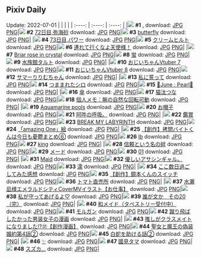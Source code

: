 ## Pixiv Daily
Update: 2022-07-01
|      |      |      |
| :----: | :----: | :----: |
|![](https://pixiv.microyu.workers.dev/c/240x480/img-master/img/2022/06/29/00/00/02/99370214_p0_master1200.jpg) **#1** [.](https://www.pixiv.net/artworks/99370214) download: [JPG](https://pixiv.microyu.workers.dev/img-original/img/2022/06/29/00/00/02/99370214_p0.jpg) [PNG](https://pixiv.microyu.workers.dev/img-original/img/2022/06/29/00/00/02/99370214_p0.png)|![](https://pixiv.microyu.workers.dev/c/240x480/img-master/img/2022/06/29/00/00/08/99370268_p0_master1200.jpg) **#2** [72日目,弥海砂](https://www.pixiv.net/artworks/99370268) download: [JPG](https://pixiv.microyu.workers.dev/img-original/img/2022/06/29/00/00/08/99370268_p0.jpg) [PNG](https://pixiv.microyu.workers.dev/img-original/img/2022/06/29/00/00/08/99370268_p0.png)|![](https://pixiv.microyu.workers.dev/c/240x480/img-master/img/2022/06/29/00/07/41/99370653_master1200.jpg) **#3** [butterfly](https://www.pixiv.net/artworks/99370653) download: [JPG](https://pixiv.microyu.workers.dev/img-original/img/2022/06/29/00/07/41/99370653.jpg) [PNG](https://pixiv.microyu.workers.dev/img-original/img/2022/06/29/00/07/41/99370653.png)|
|![](https://pixiv.microyu.workers.dev/c/240x480/img-master/img/2022/06/30/00/00/09/99390841_p0_master1200.jpg) **#4** [73日目,パワー](https://www.pixiv.net/artworks/99390841) download: [JPG](https://pixiv.microyu.workers.dev/img-original/img/2022/06/30/00/00/09/99390841_p0.jpg) [PNG](https://pixiv.microyu.workers.dev/img-original/img/2022/06/30/00/00/09/99390841_p0.png)|![](https://pixiv.microyu.workers.dev/c/240x480/img-master/img/2022/06/29/00/00/06/99370255_p0_master1200.jpg) **#5** [クリームヒルト](https://www.pixiv.net/artworks/99370255) download: [JPG](https://pixiv.microyu.workers.dev/img-original/img/2022/06/29/00/00/06/99370255_p0.jpg) [PNG](https://pixiv.microyu.workers.dev/img-original/img/2022/06/29/00/00/06/99370255_p0.png)|![](https://pixiv.microyu.workers.dev/c/240x480/img-master/img/2022/06/29/07/30/01/99375596_p0_master1200.jpg) **#6** [連れて行くなよ天使様！](https://www.pixiv.net/artworks/99375596) download: [JPG](https://pixiv.microyu.workers.dev/img-original/img/2022/06/29/07/30/01/99375596_p0.jpg) [PNG](https://pixiv.microyu.workers.dev/img-original/img/2022/06/29/07/30/01/99375596_p0.png)|
|![](https://pixiv.microyu.workers.dev/c/240x480/img-master/img/2022/06/29/00/32/10/99371308_p0_master1200.jpg) **#7** [Briar rose in crystal](https://www.pixiv.net/artworks/99371308) download: [JPG](https://pixiv.microyu.workers.dev/img-original/img/2022/06/29/00/32/10/99371308_p0.jpg) [PNG](https://pixiv.microyu.workers.dev/img-original/img/2022/06/29/00/32/10/99371308_p0.png)|![](https://pixiv.microyu.workers.dev/c/240x480/img-master/img/2022/06/29/00/00/07/99370264_p0_master1200.jpg) **#8** [蛍](https://www.pixiv.net/artworks/99370264) download: [JPG](https://pixiv.microyu.workers.dev/img-original/img/2022/06/29/00/00/07/99370264_p0.jpg) [PNG](https://pixiv.microyu.workers.dev/img-original/img/2022/06/29/00/00/07/99370264_p0.png)|![](https://pixiv.microyu.workers.dev/c/240x480/img-master/img/2022/06/29/20/30/00/99385339_p0_master1200.jpg) **#9** [水族館タルト](https://www.pixiv.net/artworks/99385339) download: [JPG](https://pixiv.microyu.workers.dev/img-original/img/2022/06/29/20/30/00/99385339_p0.jpg) [PNG](https://pixiv.microyu.workers.dev/img-original/img/2022/06/29/20/30/00/99385339_p0.png)|
|![](https://pixiv.microyu.workers.dev/c/240x480/img-master/img/2022/06/29/01/59/29/99372796_p0_master1200.jpg) **#10** [おじいちゃんVtuber 7](https://www.pixiv.net/artworks/99372796) download: [JPG](https://pixiv.microyu.workers.dev/img-original/img/2022/06/29/01/59/29/99372796_p0.jpg) [PNG](https://pixiv.microyu.workers.dev/img-original/img/2022/06/29/01/59/29/99372796_p0.png)|![](https://pixiv.microyu.workers.dev/c/240x480/img-master/img/2022/06/30/06/34/07/99396089_p0_master1200.jpg) **#11** [おじいちゃんVtuber 8](https://www.pixiv.net/artworks/99396089) download: [JPG](https://pixiv.microyu.workers.dev/img-original/img/2022/06/30/06/34/07/99396089_p0.jpg) [PNG](https://pixiv.microyu.workers.dev/img-original/img/2022/06/30/06/34/07/99396089_p0.png)|![](https://pixiv.microyu.workers.dev/c/240x480/img-master/img/2022/06/30/00/00/10/99390855_p0_master1200.jpg) **#12** [サマーりりむちゃん](https://www.pixiv.net/artworks/99390855) download: [JPG](https://pixiv.microyu.workers.dev/img-original/img/2022/06/30/00/00/10/99390855_p0.jpg) [PNG](https://pixiv.microyu.workers.dev/img-original/img/2022/06/30/00/00/10/99390855_p0.png)|
|![](https://pixiv.microyu.workers.dev/c/240x480/img-master/img/2022/06/30/12/02/59/99399129_p0_master1200.jpg) **#13** [私に誓って](https://www.pixiv.net/artworks/99399129) download: [JPG](https://pixiv.microyu.workers.dev/img-original/img/2022/06/30/12/02/59/99399129_p0.jpg) [PNG](https://pixiv.microyu.workers.dev/img-original/img/2022/06/30/12/02/59/99399129_p0.png)|![](https://pixiv.microyu.workers.dev/c/240x480/img-master/img/2022/06/29/00/44/39/99371537_p0_master1200.jpg) **#14** [つままれたシロ](https://www.pixiv.net/artworks/99371537) download: [JPG](https://pixiv.microyu.workers.dev/img-original/img/2022/06/29/00/44/39/99371537_p0.jpg) [PNG](https://pixiv.microyu.workers.dev/img-original/img/2022/06/29/00/44/39/99371537_p0.png)|![](https://pixiv.microyu.workers.dev/c/240x480/img-master/img/2022/06/30/00/04/12/99391153_p0_master1200.jpg) **#15** [📸June : Pearl📸](https://www.pixiv.net/artworks/99391153) download: [JPG](https://pixiv.microyu.workers.dev/img-original/img/2022/06/30/00/04/12/99391153_p0.jpg) [PNG](https://pixiv.microyu.workers.dev/img-original/img/2022/06/30/00/04/12/99391153_p0.png)|
|![](https://pixiv.microyu.workers.dev/c/240x480/img-master/img/2022/06/29/17/54/40/99382291_p0_master1200.jpg) **#16** [傘](https://www.pixiv.net/artworks/99382291) download: [JPG](https://pixiv.microyu.workers.dev/img-original/img/2022/06/29/17/54/40/99382291_p0.jpg) [PNG](https://pixiv.microyu.workers.dev/img-original/img/2022/06/29/17/54/40/99382291_p0.png)|![](https://pixiv.microyu.workers.dev/c/240x480/img-master/img/2022/06/29/00/00/05/99370244_p0_master1200.jpg) **#17** [猫汰つな](https://www.pixiv.net/artworks/99370244) download: [JPG](https://pixiv.microyu.workers.dev/img-original/img/2022/06/29/00/00/05/99370244_p0.jpg) [PNG](https://pixiv.microyu.workers.dev/img-original/img/2022/06/29/00/00/05/99370244_p0.png)|![](https://pixiv.microyu.workers.dev/c/240x480/img-master/img/2022/06/29/09/00/02/99376385_p0_master1200.jpg) **#18** [個人メモ：腕の自然な回転可動](https://www.pixiv.net/artworks/99376385) download: [JPG](https://pixiv.microyu.workers.dev/img-original/img/2022/06/29/09/00/02/99376385_p0.jpg) [PNG](https://pixiv.microyu.workers.dev/img-original/img/2022/06/29/09/00/02/99376385_p0.png)|
|![](https://pixiv.microyu.workers.dev/c/240x480/img-master/img/2022/06/29/00/34/14/99371352_p0_master1200.jpg) **#19** [Aquamarine pools](https://www.pixiv.net/artworks/99371352) download: [JPG](https://pixiv.microyu.workers.dev/img-original/img/2022/06/29/00/34/14/99371352_p0.jpg) [PNG](https://pixiv.microyu.workers.dev/img-original/img/2022/06/29/00/34/14/99371352_p0.png)|![](https://pixiv.microyu.workers.dev/c/240x480/img-master/img/2022/06/30/12/01/09/99399109_p0_master1200.jpg) **#20** [お帽子](https://www.pixiv.net/artworks/99399109) download: [JPG](https://pixiv.microyu.workers.dev/img-original/img/2022/06/30/12/01/09/99399109_p0.jpg) [PNG](https://pixiv.microyu.workers.dev/img-original/img/2022/06/30/12/01/09/99399109_p0.png)|![](https://pixiv.microyu.workers.dev/c/240x480/img-master/img/2022/06/29/13/02/26/99378651_p0_master1200.jpg) **#21** [阿吽の呼吸。](https://www.pixiv.net/artworks/99378651) download: [JPG](https://pixiv.microyu.workers.dev/img-original/img/2022/06/29/13/02/26/99378651_p0.jpg) [PNG](https://pixiv.microyu.workers.dev/img-original/img/2022/06/29/13/02/26/99378651_p0.png)|
|![](https://pixiv.microyu.workers.dev/c/240x480/img-master/img/2022/06/30/12/00/14/99399090_p0_master1200.jpg) **#22** [鑑賞](https://www.pixiv.net/artworks/99399090) download: [JPG](https://pixiv.microyu.workers.dev/img-original/img/2022/06/30/12/00/14/99399090_p0.jpg) [PNG](https://pixiv.microyu.workers.dev/img-original/img/2022/06/30/12/00/14/99399090_p0.png)|![](https://pixiv.microyu.workers.dev/c/240x480/img-master/img/2022/06/29/00/00/13/99370300_p0_master1200.jpg) **#23** [BREAK MY LABYRINTH](https://www.pixiv.net/artworks/99370300) download: [JPG](https://pixiv.microyu.workers.dev/img-original/img/2022/06/29/00/00/13/99370300_p0.jpg) [PNG](https://pixiv.microyu.workers.dev/img-original/img/2022/06/29/00/00/13/99370300_p0.png)|![](https://pixiv.microyu.workers.dev/c/240x480/img-master/img/2022/06/29/23/16/37/99389685_p0_master1200.jpg) **#24** [「amazing One」絵](https://www.pixiv.net/artworks/99389685) download: [JPG](https://pixiv.microyu.workers.dev/img-original/img/2022/06/29/23/16/37/99389685_p0.jpg) [PNG](https://pixiv.microyu.workers.dev/img-original/img/2022/06/29/23/16/37/99389685_p0.png)|
|![](https://pixiv.microyu.workers.dev/c/240x480/img-master/img/2022/06/29/20/00/20/99384721_p0_master1200.jpg) **#25** [【創作】拷問バイトくんは今日も憂鬱まとめ⑥](https://www.pixiv.net/artworks/99384721) download: [JPG](https://pixiv.microyu.workers.dev/img-original/img/2022/06/29/20/00/20/99384721_p0.jpg) [PNG](https://pixiv.microyu.workers.dev/img-original/img/2022/06/29/20/00/20/99384721_p0.png)|![](https://pixiv.microyu.workers.dev/c/240x480/img-master/img/2022/06/30/16/56/11/99402603_p0_master1200.jpg) **#26** [Ib](https://www.pixiv.net/artworks/99402603) download: [JPG](https://pixiv.microyu.workers.dev/img-original/img/2022/06/30/16/56/11/99402603_p0.jpg) [PNG](https://pixiv.microyu.workers.dev/img-original/img/2022/06/30/16/56/11/99402603_p0.png)|![](https://pixiv.microyu.workers.dev/c/240x480/img-master/img/2022/06/29/12/09/45/99378155_p0_master1200.jpg) **#27** [king](https://www.pixiv.net/artworks/99378155) download: [JPG](https://pixiv.microyu.workers.dev/img-original/img/2022/06/29/12/09/45/99378155_p0.jpg) [PNG](https://pixiv.microyu.workers.dev/img-original/img/2022/06/29/12/09/45/99378155_p0.png)|
|![](https://pixiv.microyu.workers.dev/c/240x480/img-master/img/2022/06/29/18/00/01/99382372_p0_master1200.jpg) **#28** [信頼という名の絆](https://www.pixiv.net/artworks/99382372) download: [JPG](https://pixiv.microyu.workers.dev/img-original/img/2022/06/29/18/00/01/99382372_p0.jpg) [PNG](https://pixiv.microyu.workers.dev/img-original/img/2022/06/29/18/00/01/99382372_p0.png)|![](https://pixiv.microyu.workers.dev/c/240x480/img-master/img/2022/06/29/00/15/26/99370889_p0_master1200.jpg) **#29** [メード](https://www.pixiv.net/artworks/99370889) download: [JPG](https://pixiv.microyu.workers.dev/img-original/img/2022/06/29/00/15/26/99370889_p0.jpg) [PNG](https://pixiv.microyu.workers.dev/img-original/img/2022/06/29/00/15/26/99370889_p0.png)|![](https://pixiv.microyu.workers.dev/c/240x480/img-master/img/2022/06/29/04/25/57/99374276_p0_master1200.jpg) **#30** [01](https://www.pixiv.net/artworks/99374276) download: [JPG](https://pixiv.microyu.workers.dev/img-original/img/2022/06/29/04/25/57/99374276_p0.jpg) [PNG](https://pixiv.microyu.workers.dev/img-original/img/2022/06/29/04/25/57/99374276_p0.png)|
|![](https://pixiv.microyu.workers.dev/c/240x480/img-master/img/2022/06/29/00/00/13/99370304_p0_master1200.jpg) **#31** [Maid](https://www.pixiv.net/artworks/99370304) download: [JPG](https://pixiv.microyu.workers.dev/img-original/img/2022/06/29/00/00/13/99370304_p0.jpg) [PNG](https://pixiv.microyu.workers.dev/img-original/img/2022/06/29/00/00/13/99370304_p0.png)|![](https://pixiv.microyu.workers.dev/c/240x480/img-master/img/2022/06/30/16/18/45/99402098_p0_master1200.jpg) **#32** [優しいアサシンギャル。](https://www.pixiv.net/artworks/99402098) download: [JPG](https://pixiv.microyu.workers.dev/img-original/img/2022/06/30/16/18/45/99402098_p0.jpg) [PNG](https://pixiv.microyu.workers.dev/img-original/img/2022/06/30/16/18/45/99402098_p0.png)|![](https://pixiv.microyu.workers.dev/c/240x480/img-master/img/2022/06/30/11/58/57/99399041_p0_master1200.jpg) **#33** [濡](https://www.pixiv.net/artworks/99399041) download: [JPG](https://pixiv.microyu.workers.dev/img-original/img/2022/06/30/11/58/57/99399041_p0.jpg) [PNG](https://pixiv.microyu.workers.dev/img-original/img/2022/06/30/11/58/57/99399041_p0.png)|
|![](https://pixiv.microyu.workers.dev/c/240x480/img-master/img/2022/06/30/01/24/00/99393119_p0_master1200.jpg) **#34** [ここ数日過ごしてみた感想](https://www.pixiv.net/artworks/99393119) download: [JPG](https://pixiv.microyu.workers.dev/img-original/img/2022/06/30/01/24/00/99393119_p0.jpg) [PNG](https://pixiv.microyu.workers.dev/img-original/img/2022/06/30/01/24/00/99393119_p0.png)|![](https://pixiv.microyu.workers.dev/c/240x480/img-master/img/2022/06/30/00/21/32/99390977_p0_master1200.jpg) **#35** [【創作】鏡本くんのスイッチ](https://www.pixiv.net/artworks/99390977) download: [JPG](https://pixiv.microyu.workers.dev/img-original/img/2022/06/30/00/21/32/99390977_p0.jpg) [PNG](https://pixiv.microyu.workers.dev/img-original/img/2022/06/30/00/21/32/99390977_p0.png)|![](https://pixiv.microyu.workers.dev/c/240x480/img-master/img/2022/06/30/22/44/13/99410531_p0_master1200.jpg) **#36** [トマト直売所](https://www.pixiv.net/artworks/99410531) download: [JPG](https://pixiv.microyu.workers.dev/img-original/img/2022/06/30/22/44/13/99410531_p0.jpg) [PNG](https://pixiv.microyu.workers.dev/img-original/img/2022/06/30/22/44/13/99410531_p0.png)|
|![](https://pixiv.microyu.workers.dev/c/240x480/img-master/img/2022/06/30/11/57/21/99399026_p0_master1200.jpg) **#37** [水瀬凪様エメラルドシティCoverMVイラスト【お仕事】](https://www.pixiv.net/artworks/99399026) download: [JPG](https://pixiv.microyu.workers.dev/img-original/img/2022/06/30/11/57/21/99399026_p0.jpg) [PNG](https://pixiv.microyu.workers.dev/img-original/img/2022/06/30/11/57/21/99399026_p0.png)|![](https://pixiv.microyu.workers.dev/c/240x480/img-master/img/2022/06/29/02/25/00/99373089_p0_master1200.jpg) **#38** [私が守ってあげるよ♡](https://www.pixiv.net/artworks/99373089) download: [JPG](https://pixiv.microyu.workers.dev/img-original/img/2022/06/29/02/25/00/99373089_p0.jpg) [PNG](https://pixiv.microyu.workers.dev/img-original/img/2022/06/29/02/25/00/99373089_p0.png)|![](https://pixiv.microyu.workers.dev/c/240x480/img-master/img/2022/06/29/17/08/59/99381643_p0_master1200.jpg) **#39** [誰が文か　その20（完）](https://www.pixiv.net/artworks/99381643) download: [JPG](https://pixiv.microyu.workers.dev/img-original/img/2022/06/29/17/08/59/99381643_p0.jpg) [PNG](https://pixiv.microyu.workers.dev/img-original/img/2022/06/29/17/08/59/99381643_p0.png)|
|![](https://pixiv.microyu.workers.dev/c/240x480/img-master/img/2022/06/29/00/02/31/99370475_p0_master1200.jpg) **#40** [和メイド（タペストリー受付中）](https://www.pixiv.net/artworks/99370475) download: [JPG](https://pixiv.microyu.workers.dev/img-original/img/2022/06/29/00/02/31/99370475_p0.jpg) [PNG](https://pixiv.microyu.workers.dev/img-original/img/2022/06/29/00/02/31/99370475_p0.png)|![](https://pixiv.microyu.workers.dev/c/240x480/img-master/img/2022/06/29/18/51/55/99383319_p0_master1200.jpg) **#41** [モルガン](https://www.pixiv.net/artworks/99383319) download: [JPG](https://pixiv.microyu.workers.dev/img-original/img/2022/06/29/18/51/55/99383319_p0.jpg) [PNG](https://pixiv.microyu.workers.dev/img-original/img/2022/06/29/18/51/55/99383319_p0.png)|![](https://pixiv.microyu.workers.dev/c/240x480/img-master/img/2022/06/29/19/30/01/99384092_p0_master1200.jpg) **#42** [蹴り飛ばしたかった男装女子の漫画](https://www.pixiv.net/artworks/99384092) download: [JPG](https://pixiv.microyu.workers.dev/img-original/img/2022/06/29/19/30/01/99384092_p0.jpg) [PNG](https://pixiv.microyu.workers.dev/img-original/img/2022/06/29/19/30/01/99384092_p0.png)|
|![](https://pixiv.microyu.workers.dev/c/240x480/img-master/img/2022/06/30/00/01/30/99390969_p0_master1200.jpg) **#43** [推しがクラスメイトになりました!?㊲【創作漫画】](https://www.pixiv.net/artworks/99390969) download: [JPG](https://pixiv.microyu.workers.dev/img-original/img/2022/06/30/00/01/30/99390969_p0.jpg) [PNG](https://pixiv.microyu.workers.dev/img-original/img/2022/06/30/00/01/30/99390969_p0.png)|![](https://pixiv.microyu.workers.dev/c/240x480/img-master/img/2022/06/29/18/44/11/99383180_p0_master1200.jpg) **#44** [聖女と魔王の偽装婚約第4話②](https://www.pixiv.net/artworks/99383180) download: [JPG](https://pixiv.microyu.workers.dev/img-original/img/2022/06/29/18/44/11/99383180_p0.jpg) [PNG](https://pixiv.microyu.workers.dev/img-original/img/2022/06/29/18/44/11/99383180_p0.png)|![](https://pixiv.microyu.workers.dev/c/240x480/img-master/img/2022/06/29/15/03/20/99380096_p0_master1200.jpg) **#45** [白蛇を助ける話②](https://www.pixiv.net/artworks/99380096) download: [JPG](https://pixiv.microyu.workers.dev/img-original/img/2022/06/29/15/03/20/99380096_p0.jpg) [PNG](https://pixiv.microyu.workers.dev/img-original/img/2022/06/29/15/03/20/99380096_p0.png)|
|![](https://pixiv.microyu.workers.dev/c/240x480/img-master/img/2022/06/29/00/00/05/99370243_p0_master1200.jpg) **#46** [✨](https://www.pixiv.net/artworks/99370243) download: [JPG](https://pixiv.microyu.workers.dev/img-original/img/2022/06/29/00/00/05/99370243_p0.jpg) [PNG](https://pixiv.microyu.workers.dev/img-original/img/2022/06/29/00/00/05/99370243_p0.png)|![](https://pixiv.microyu.workers.dev/c/240x480/img-master/img/2022/06/29/18/13/05/99382638_p0_master1200.jpg) **#47** [國見タマ](https://www.pixiv.net/artworks/99382638) download: [JPG](https://pixiv.microyu.workers.dev/img-original/img/2022/06/29/18/13/05/99382638_p0.jpg) [PNG](https://pixiv.microyu.workers.dev/img-original/img/2022/06/29/18/13/05/99382638_p0.png)|![](https://pixiv.microyu.workers.dev/c/240x480/img-master/img/2022/06/29/00/00/06/99370252_p0_master1200.jpg) **#48** [スズカ…](https://www.pixiv.net/artworks/99370252) download: [JPG](https://pixiv.microyu.workers.dev/img-original/img/2022/06/29/00/00/06/99370252_p0.jpg) [PNG](https://pixiv.microyu.workers.dev/img-original/img/2022/06/29/00/00/06/99370252_p0.png)|
